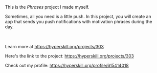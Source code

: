 This is the *Phrases* project I made myself.


<p>Sometimes, all you need is a little push. In this project, you will create an app that sends you push notifications with motivation phrases during the day.</p><br/><br/>Learn more at <a href="https://hyperskill.org/projects/303?utm_source=ide&utm_medium=ide&utm_campaign=ide&utm_content=project-card">https://hyperskill.org/projects/303</a>

Here's the link to the project: https://hyperskill.org/projects/303

Check out my profile: https://hyperskill.org/profile/615414018